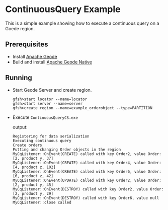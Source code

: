 ﻿# ContinuousQuery Example
This is a simple example showing how to execute a continuous query on a Goede region.

## Prerequisites
* Install [Apache Geode](https://geode.apache.org)
* Build and install [Apache Geode Native](https://github.com/apache/geode-native)

## Running
* Start Geode Server and create region.
  ```
  gfsh>start locator --name=locator
  gfsh>start server --name=server
  gfsh>create region --name=example_orderobject --type=PARTITION
  ```
* Execute `ContinuousQueryCS.exe`
  
  output:
  ```
  Registering for data serialization
  Executing continuous query
  Create orders
  Putting and changing Order objects in the region
  MyCqListener::OnEvent(CREATE) called with key Order2, value Order: [2, product y, 37]
  MyCqListener::OnEvent(CREATE) called with key Order4, value Order: [4, product z, 102]
  MyCqListener::OnEvent(CREATE) called with key Order6, value Order: [6, product z, 42]
  MyCqListener::OnEvent(UPDATE) called with key Order2, value Order: [2, product y, 45]
  MyCqListener::OnEvent(DESTROY) called with key Order2, value Order: [2, product y, 29]
  MyCqListener::OnEvent(DESTROY) called with key Order6, value null
  MyCqListener::close called
  ```

